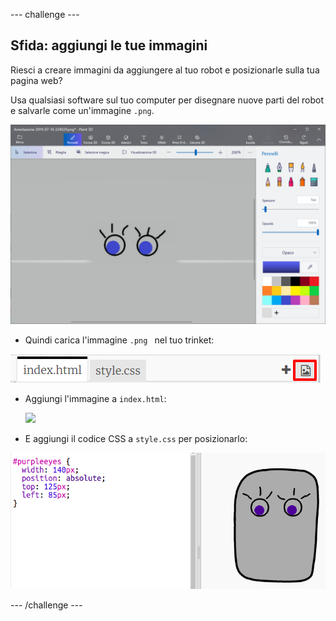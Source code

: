 \--- challenge \---

## Sfida: aggiungi le tue immagini

Riesci a creare immagini da aggiungere al tuo robot e posizionarle sulla tua pagina web?

Usa qualsiasi software sul tuo computer per disegnare nuove parti del robot e salvarle come un'immagine `.png`.

![screenshot](images/robot-eyes-edit.png)

+ Quindi carica l'immagine `.png ` nel tuo trinket:

![screenshot](images/robot-image-add.png)

+ Aggiungi l'immagine a ` index.html `: 

    <img id="purpleeyes" src="purpleeyes.png">
    

+ E aggiungi il codice CSS a ` style.css ` per posizionarlo:

![screenshot](images/robot-use-purple-eyes.png)

\--- /challenge \---